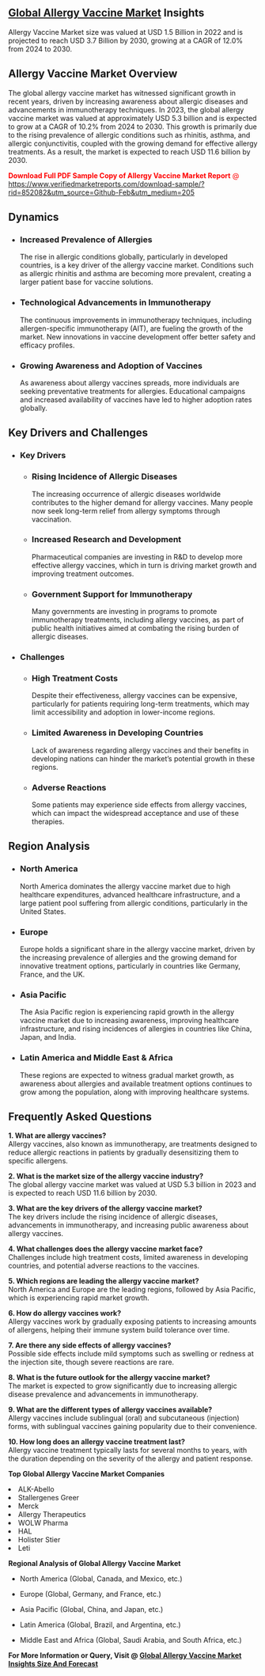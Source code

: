 <h2><a href="https://www.verifiedmarketreports.com/download-sample/?rid=852082&amp;utm_source=Github&amp;utm_medium=205" target="_blank">Global Allergy Vaccine Market</a> Insights</h2><p>Allergy Vaccine Market size was valued at USD 1.5 Billion in 2022 and is projected to reach USD 3.7 Billion by 2030, growing at a CAGR of 12.0% from 2024 to 2030.</p><p> <h2>Allergy Vaccine Market Overview</h2> <p>The global allergy vaccine market has witnessed significant growth in recent years, driven by increasing awareness about allergic diseases and advancements in immunotherapy techniques. In 2023, the global allergy vaccine market was valued at approximately USD 5.3 billion and is expected to grow at a CAGR of 10.2% from 2024 to 2030. This growth is primarily due to the rising prevalence of allergic conditions such as rhinitis, asthma, and allergic conjunctivitis, coupled with the growing demand for effective allergy treatments. As a result, the market is expected to reach USD 11.6 billion by 2030.</p> <p><p><span class=""><span style="color: #ff0000;"><strong>Download Full PDF Sample Copy of Allergy Vaccine Market Report</strong> @ </span><a href="https://www.verifiedmarketreports.com/download-sample/?rid=852082&amp;utm_source=Github-Feb&amp;utm_medium=205" target="_blank">https://www.verifiedmarketreports.com/download-sample/?rid=852082&amp;utm_source=Github-Feb&amp;utm_medium=205</a></span></p></p> <h2>Dynamics</h2> <ul> <li><h3>Increased Prevalence of Allergies</h3> The rise in allergic conditions globally, particularly in developed countries, is a key driver of the allergy vaccine market. Conditions such as allergic rhinitis and asthma are becoming more prevalent, creating a larger patient base for vaccine solutions.</li> <li><h3>Technological Advancements in Immunotherapy</h3> The continuous improvements in immunotherapy techniques, including allergen-specific immunotherapy (AIT), are fueling the growth of the market. New innovations in vaccine development offer better safety and efficacy profiles.</li> <li><h3>Growing Awareness and Adoption of Vaccines</h3> As awareness about allergy vaccines spreads, more individuals are seeking preventative treatments for allergies. Educational campaigns and increased availability of vaccines have led to higher adoption rates globally.</li> </ul> <h2>Key Drivers and Challenges</h2> <ul> <li><h3>Key Drivers</h3> <ul> <li><h3>Rising Incidence of Allergic Diseases</h3> The increasing occurrence of allergic diseases worldwide contributes to the higher demand for allergy vaccines. Many people now seek long-term relief from allergy symptoms through vaccination.</li> <li><h3>Increased Research and Development</h3> Pharmaceutical companies are investing in R&D to develop more effective allergy vaccines, which in turn is driving market growth and improving treatment outcomes.</li> <li><h3>Government Support for Immunotherapy</h3> Many governments are investing in programs to promote immunotherapy treatments, including allergy vaccines, as part of public health initiatives aimed at combating the rising burden of allergic diseases.</li> </ul> </li> <li><h3>Challenges</h3> <ul> <li><h3>High Treatment Costs</h3> Despite their effectiveness, allergy vaccines can be expensive, particularly for patients requiring long-term treatments, which may limit accessibility and adoption in lower-income regions.</li> <li><h3>Limited Awareness in Developing Countries</h3> Lack of awareness regarding allergy vaccines and their benefits in developing nations can hinder the market’s potential growth in these regions.</li> <li><h3>Adverse Reactions</h3> Some patients may experience side effects from allergy vaccines, which can impact the widespread acceptance and use of these therapies.</li> </ul> </li> </ul> <h2>Region Analysis</h2> <ul> <li><h3>North America</h3> North America dominates the allergy vaccine market due to high healthcare expenditures, advanced healthcare infrastructure, and a large patient pool suffering from allergic conditions, particularly in the United States.</li> <li><h3>Europe</h3> Europe holds a significant share in the allergy vaccine market, driven by the increasing prevalence of allergies and the growing demand for innovative treatment options, particularly in countries like Germany, France, and the UK.</li> <li><h3>Asia Pacific</h3> The Asia Pacific region is experiencing rapid growth in the allergy vaccine market due to increasing awareness, improving healthcare infrastructure, and rising incidences of allergies in countries like China, Japan, and India.</li> <li><h3>Latin America and Middle East & Africa</h3> These regions are expected to witness gradual market growth, as awareness about allergies and available treatment options continues to grow among the population, along with improving healthcare systems.</li> </ul> <h2>Frequently Asked Questions</h2> <p><strong>1. What are allergy vaccines?</strong><br>Allergy vaccines, also known as immunotherapy, are treatments designed to reduce allergic reactions in patients by gradually desensitizing them to specific allergens.</p> <p><strong>2. What is the market size of the allergy vaccine industry?</strong><br>The global allergy vaccine market was valued at USD 5.3 billion in 2023 and is expected to reach USD 11.6 billion by 2030.</p> <p><strong>3. What are the key drivers of the allergy vaccine market?</strong><br>The key drivers include the rising incidence of allergic diseases, advancements in immunotherapy, and increasing public awareness about allergy vaccines.</p> <p><strong>4. What challenges does the allergy vaccine market face?</strong><br>Challenges include high treatment costs, limited awareness in developing countries, and potential adverse reactions to the vaccines.</p> <p><strong>5. Which regions are leading the allergy vaccine market?</strong><br>North America and Europe are the leading regions, followed by Asia Pacific, which is experiencing rapid market growth.</p> <p><strong>6. How do allergy vaccines work?</strong><br>Allergy vaccines work by gradually exposing patients to increasing amounts of allergens, helping their immune system build tolerance over time.</p> <p><strong>7. Are there any side effects of allergy vaccines?</strong><br>Possible side effects include mild symptoms such as swelling or redness at the injection site, though severe reactions are rare.</p> <p><strong>8. What is the future outlook for the allergy vaccine market?</strong><br>The market is expected to grow significantly due to increasing allergic disease prevalence and advancements in immunotherapy.</p> <p><strong>9. What are the different types of allergy vaccines available?</strong><br>Allergy vaccines include sublingual (oral) and subcutaneous (injection) forms, with sublingual vaccines gaining popularity due to their convenience.</p> <p><strong>10. How long does an allergy vaccine treatment last?</strong><br>Allergy vaccine treatment typically lasts for several months to years, with the duration depending on the severity of the allergy and patient response.</p> </p><p><strong>Top Global Allergy Vaccine Market Companies</strong></p><div data-test-id=""><p><li>ALK-Abello</li><li> Stallergenes Greer</li><li> Merck</li><li> Allergy Therapeutics</li><li> WOLW Pharma</li><li> HAL</li><li> Holister Stier</li><li> Leti</li></p><div><strong>Regional Analysis of&nbsp;Global Allergy Vaccine Market</strong></div><ul><li dir="ltr"><p dir="ltr">North America&nbsp;(Global, Canada, and Mexico, etc.)</p></li><li dir="ltr"><p dir="ltr">Europe (Global, Germany, and France, etc.)</p></li><li dir="ltr"><p dir="ltr">Asia Pacific&nbsp;(Global, China, and Japan, etc.)</p></li><li dir="ltr"><p dir="ltr">Latin America&nbsp;(Global, Brazil, and Argentina, etc.)</p></li><li dir="ltr">Middle East and Africa&nbsp;(Global, Saudi Arabia, and South Africa, etc.)</li></ul><p><strong>For More Information or Query, Visit @&nbsp;</strong><strong><a href="https://www.verifiedmarketreports.com/product/allergy-vaccine-market/?utm_source=Github&amp;utm_medium=205" target="_blank">Global Allergy Vaccine Market Insights Size And Forecast</a></strong></p></div>
